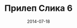 ---
layout: default
modal-id: 205
date: 2014-07-18
img: prilep/DSC_0337.JPG
alt: image-alt
store: Prilep
title: Прилеп Слика 6
description: Intro LINQ is query language for C and VB introduced in .NET 3.5 and VS 2008. LINQ simplifies querying by offering one unified language to query different types of data sources. In order to use LINQ to query data source we need LINQ provider. Many providers are posted here and there is option to create our own providers, so basically you can query everything with the right provider. This means that a single query can be used to query data from DB, XML, lists etc.. Query SyntaxLINQ queries can be written in two basic ways.

---